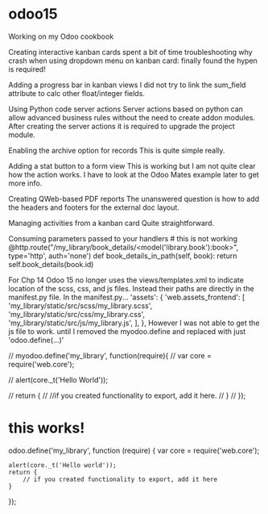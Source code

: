 # odoo15
Working on my Odoo cookbook

Creating interactive kanban cards
spent a bit of time troubleshooting why crash when using dropdown menu on kanban card: finally found the hypen is required!  
<div class="dropdown-menu" role="menu">

Adding a progress bar in kanban views
I did not try to link the sum_field attribute to calc other float/integer fields.

Using Python code server actions
Server actions based on python can allow advanced business rules without the need to create addon modules.
After creating the server actions it is required to upgrade the project module.

Enabling the archive option for records
This is quite simple really.

Adding a stat button to a form view
This is working but I am not quite clear how the action works.
I have to look at the Odoo Mates example later to get more info.

Creating QWeb-based PDF reports
The unanswered question is how to add the headers and footers for the external doc layout.

Managing activities from a kanban card
Quite straightforward.

Consuming parameters passed to your handlers
    # this is not working
    @http.route("/my_library/book_details/<model('library.book'):book>", type='http', auth='none')
    def book_details_in_path(self, book):
        return self.book_details(book.id)

For Chp 14
Odoo 15 no longer uses the views/templates.xml to indicate location of the scss, css, and js files.  Instead their paths are directly in the manifest.py file.  In the manifest.py...
    'assets': {
        'web.assets_frontend': [          
            'my_library/static/src/scss/my_library.scss',
            'my_library/static/src/css/my_library.css',
            'my_library/static/src/js/my_library.js',
            ],
    },
However I was not able to get the js file to work. until I removed the myodoo.define and replaced with just 'odoo.define(...)'

// myodoo.define('my_library', function(require){
//     var core = require('web.core');

//     alert(core._t('Hello World'));

//     return {
//         //if you created functionality to export, add it here.
//     }
// });
# this works!
odoo.define('my_library', function (require) {
    var core = require('web.core');

    alert(core._t('Hello world'));
    return {
        // if you created functionality to export, add it here
    }
});